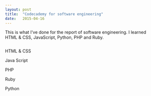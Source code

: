 ```yaml
---
layout: post
title:  "Codecademy for software engineering"
date:   2015-04-16
---
```


<p class="intro"><span class="dropcap">T</span>his is what I've done for the report of software engineering. 
I learned HTML & CSS, JavaScript, Python, PHP and Ruby.
<p>
<img src="http://i.imgur.com/RrAPjGv.png?1" alt="">
<p class="intro"><span class="dropcap">H</span>TML & CSS
<br>
<img src="http://i.imgur.com/QIgQOow.png" alt=""> 
<p class="intro"><span class="dropcap">J</span>ava Script
<br>
<img src="http://i.imgur.com/LisHtUB.png" alt=""> 
<p class="intro"><span class="dropcap">P</span>HP
<br>
<img src="http://i.imgur.com/IzFFRvf.png" alt="">
<p class="intro"><span class="dropcap">R</span>uby
<br>
<img src="http://i.imgur.com/drJgqY5.png" alt="">
<p class="intro"><span class="dropcap">P</span>ython
<br>
<img src="http://i.imgur.com/dVzq5kn.png" alt=""> 
</p>
